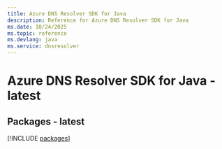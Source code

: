 ```yaml
---
title: Azure DNS Resolver SDK for Java
description: Reference for Azure DNS Resolver SDK for Java
ms.date: 10/24/2025
ms.topic: reference
ms.devlang: java
ms.service: dnsresolver
---
```

# Azure DNS Resolver SDK for Java - latest
## Packages - latest
[!INCLUDE [packages](dns-resolver-index.md)]